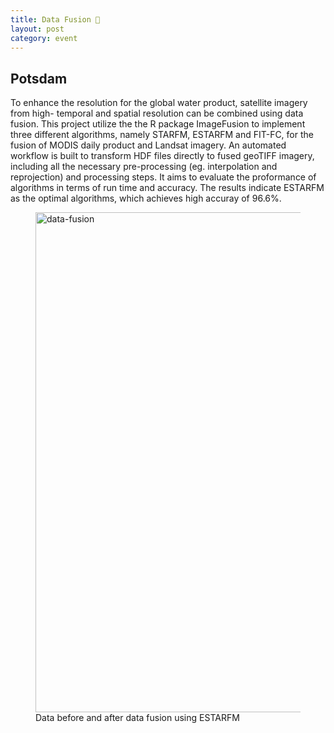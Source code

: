 ```yaml
---
title: Data Fusion 🧱
layout: post
category: event
---
```


## Potsdam

To enhance the resolution for the global water product, satellite imagery from high- temporal and spatial resolution can be combined using data fusion. This project utilize the the R package ImageFusion to implement three different algorithms, namely STARFM, ESTARFM and FIT-FC, for the fusion of MODIS daily product and Landsat imagery. An automated workflow is built to transform HDF files directly to fused geoTIFF imagery, including all the necessary pre-processing (eg. interpolation and reprojection) and processing steps. It aims to evaluate the proformance of algorithms in terms of run time and accuracy. The results indicate ESTARFM as the optimal algorithms, which achieves high accuray of 96.6%.

<figure>
	<img src="{{ 'assets/images/fusion.png' | relative_url }}" alt="data-fusion"  width="800" />
	<figcaption>Data before and after data fusion using ESTARFM</figcaption>
</figure>